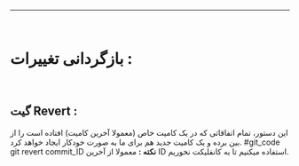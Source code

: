 <hr>
<br>

# بازگردانی تغییرات :
<br>

## گیت Revert :

این دستور، تمام اتفاقاتی که در یک کامیت خاص (معمولا آخرین کامیت) افتاده است را از بین برده و یک کامیت جدید هم برای ما به صورت خودکار ایجاد خواهد کرد.
#git_code git revert commit_ID
**نکته :** معمولا از آخرین ID استفاده میکنیم تا به کانفلیکت نخوریم.
